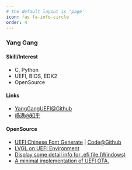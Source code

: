 ```yaml
---
# the default layout is 'page'
icon: fas fa-info-circle
order: 4
---
```


### Yang Gang

#### Skill/Interest
* C, Python
* UEFI, BIOS, EDK2
* OpenSource

#### Links
* [YangGangUEFI@Github](https://github.com/YangGangUEFI)
* [杨港@知乎](https://www.zhihu.com/people/yanggang96)

#### OpenSource
* [UEFI Chinese Font Generate](https://yangganguefi.github.io/UEFIChineseFontGenerate/UEFIChineseFontGenerate.html) \| [Code@Github](https://github.com/YangGangUEFI/UEFIChineseFontGenerate)
* [LVGL on UEFI Environment](https://github.com/YangGangUEFI/LvglPkg)
* [Display some detail info for .efi file.(Windows)](https://github.com/YangGangUEFI/RomHover)
* [A minimal implementation of UEFI OTA.](https://github.com/YangGangUEFI/UefiOta)
